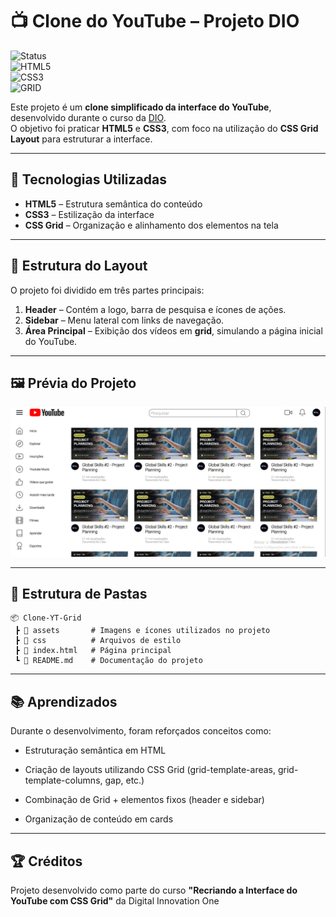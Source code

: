 # 📺 Clone do YouTube – Projeto DIO  

![Status](https://img.shields.io/badge/Status-Concluído-brightgreen)  
![HTML5](https://img.shields.io/badge/HTML5-E34F26?style=flat&logo=html5&logoColor=white)  
![CSS3](https://img.shields.io/badge/CSS3-1572B6?style=flat&logo=css3&logoColor=white)  
![GRID](https://img.shields.io/badge/Layout-CSS%20Grid-orange)  

Este projeto é um **clone simplificado da interface do YouTube**, desenvolvido durante o curso da [DIO](https://www.dio.me).  
O objetivo foi praticar **HTML5** e **CSS3**, com foco na utilização do **CSS Grid Layout** para estruturar a interface.  

---

## 🚀 Tecnologias Utilizadas  
- **HTML5** – Estrutura semântica do conteúdo  
- **CSS3** – Estilização da interface  
- **CSS Grid** – Organização e alinhamento dos elementos na tela  

---

## 📌 Estrutura do Layout  
O projeto foi dividido em três partes principais:  
1. **Header** – Contém a logo, barra de pesquisa e ícones de ações.  
2. **Sidebar** – Menu lateral com links de navegação.  
3. **Área Principal** – Exibição dos vídeos em **grid**, simulando a página inicial do YouTube.  

---

## 🖼 Prévia do Projeto  
<div align="center">  
  <img src="./assets/image/grid.png" alt="Prévia do Clone do YouTube" width="800">  
</div>  

---

## 📂 Estrutura de Pastas  
```plaintext
📦 Clone-YT-Grid
 ┣ 📂 assets       # Imagens e ícones utilizados no projeto
 ┣ 📂 css          # Arquivos de estilo
 ┣ 📜 index.html   # Página principal
 ┗ 📜 README.md    # Documentação do projeto
```
--- 

## 📚 Aprendizados

Durante o desenvolvimento, foram reforçados conceitos como:

- Estruturação semântica em HTML

- Criação de layouts utilizando CSS Grid (grid-template-areas, grid-template-columns, gap, etc.)

- Combinação de Grid + elementos fixos (header e sidebar)

- Organização de conteúdo em cards

---

## 🏆 Créditos

Projeto desenvolvido como parte do curso **"Recriando a Interface do YouTube com CSS Grid"** da Digital Innovation One
